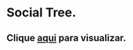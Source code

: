 # Social Tree.

## Clique <a href="https://only-zover.github.io/social_tree/">aqui</a> para visualizar.
